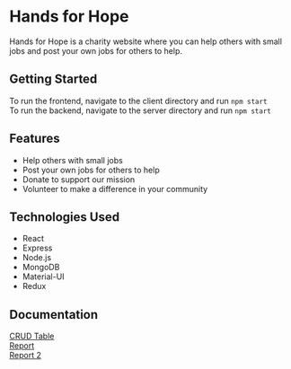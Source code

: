 # Hands for Hope

Hands for Hope is a charity website where you can help others with small jobs and post your own jobs for others to help.

## Getting Started

To run the frontend, navigate to the client directory and run `npm start`<br>
To run the backend, navigate to the server directory and run `npm start`


## Features

- Help others with small jobs
- Post your own jobs for others to help
- Donate to support our mission
- Volunteer to make a difference in your community

## Technologies Used

- React
- Express
- Node.js
- MongoDB
- Material-UI
- Redux

## Documentation

[CRUD Table](https://docs.google.com/spreadsheets/d/11vzRNEJc42mSuIfXco8C8A5w13q997S25flOPAIc4sE/edit)<br>
[Report](https://docs.google.com/document/d/1W5EdFjuNpw_8sRUlICDUxSLkr3-4n3xiRfqUWaTZgBI/edit)<br>
[Report 2](https://docs.google.com/document/d/1pCj4Y_CUafkyx2E8pKNUwQmaGrEgy6nxvj6TOymP67E/edit)


